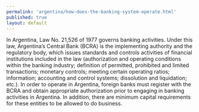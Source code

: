 ```yaml
--- 
permalink: 'argentina/how-does-the-banking-system-operate.html' 
published: true 
layout: default
---
```

In Argentina, Law No. 21,526 of 1977 governs banking activities. Under this law, Argentina’s Central Bank (BCRA) is the implementing authority and the regulatory body, which issues standards and controls activities of financial institutions included in the law (authorization and operating conditions within the banking industry; definition of permitted, prohibited and limited transactions; monetary controls; meeting certain operating ratios; information; accounting and control systems; dissolution and liquidation; etc.). In order to operate in Argentina, foreign banks must register with the BCRA and obtain appropriate authorization prior to engaging in banking activities in Argentina. In addition, there are minimum capital requirements for these entities to be allowed to do business.
